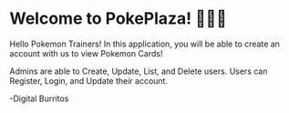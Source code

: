 

# Welcome to PokePlaza! 🎉✨🔥

Hello Pokemon Trainers! In this application, you will be able to create an account with us to view Pokemon Cards!

Admins are able to Create, Update, List, and Delete users.
Users can Register, Login, and Update their account.

-Digital Burritos